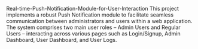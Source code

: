 Real-time-Push-Notification-Module-for-User-Interaction
This project implements a robust Push Notification module to facilitate seamless communication between administrators and users within a web application. The system comprises two main user roles – Admin Users and Regular Users – interacting across various pages such as Login/Signup, Admin Dashboard, User Dashboard, and User Logs.